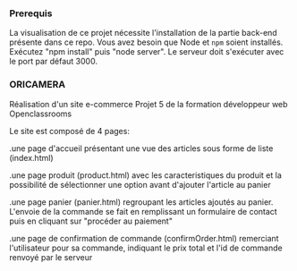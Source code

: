 ### Prerequis ###

La visualisation de ce projet nécessite l'installation de la partie back-end  présente dans ce repo.
Vous avez besoin que Node et `npm` soient installés.
Exécutez "npm install" puis "node server". Le serveur doit s'exécuter avec le port par défaut 3000.

### ORICAMERA ###

Réalisation d'un site e-commerce
Projet 5 de la formation développeur web Openclassrooms 

Le site est composé de 4 pages:

.une page d'accueil présentant une vue des articles sous forme de liste (index.html)

.une page produit (product.html) avec les caracteristiques du produit et la possibilité de sélectionner une option avant d'ajouter l'article au panier

.une page panier (panier.html) regroupant les articles ajoutés au panier. L'envoie de la commande se fait en  remplissant un formulaire de contact puis en cliquant sur "procéder au paiement"

.une page de confirmation de commande (confirmOrder.html) remerciant l'utilisateur pour sa commande, indiquant le prix total et l'id de commande renvoyé par le serveur
